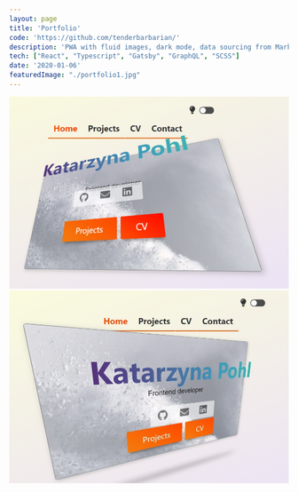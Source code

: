 ```yaml
---
layout: page
title: 'Portfolio'
code: 'https://github.com/tenderbarbarian/'
description: 'PWA with fluid images, dark mode, data sourcing from Markdown and through GraphQL'
tech: ["React", "Typescript", "Gatsby", "GraphQL", "SCSS"]
date: '2020-01-06'
featuredImage: "./portfolio1.jpg"
---
```


![portfolioCard](./portfolio.jpg)
![portfolioCard](./portfolio1.jpg)

